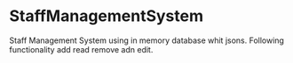 # StaffManagementSystem
Staff Management System using in memory database whit jsons.
Following functionality add read remove adn edit.
